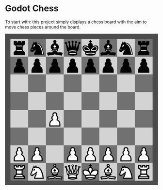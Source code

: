 # Godot Chess

To start with: this project simply displays a chess board with the aim to move chess pieces around the board.

![The Board](social/board.png)